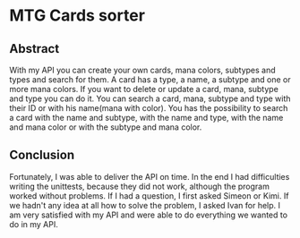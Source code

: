 # MTG Cards sorter

## Abstract
With my API you can create your own cards, mana colors, subtypes and types and search for them.
A card has a type, a name, a subtype and one or more mana colors.
If you want to delete or update a card, mana, subtype and type you can do it.
You can search a card, mana, subtype and type with their ID or with his name(mana with color).
You has the possibility to search a card with the name and subtype, with the name and type, 
with the name and mana color or with the subtype and mana color.


## Conclusion
Fortunately, I was able to deliver the API on time.
In the end I had difficulties writing the unittests, because they did not work, although the program worked without problems.
If I had a question, I first asked Simeon or Kimi.
If we hadn't any idea at all how to solve the problem, I asked Ivan for help.
I am very satisfied with my API and were able to do everything we wanted to do in my API.